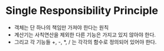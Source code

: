 # Single Responsibility Principle
- 객체는 단 하나의 책임만 가져야 한다는 원칙
- 계산기는 사칙연산을 제외한 다른 기능은 가지고 있지 않아야 한다.
- 그리고 각 기능들 +, -, *, / 는 각각의 함수로 정의되어 있어야 한다.
